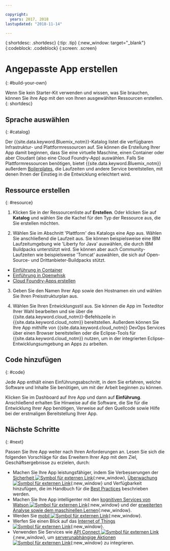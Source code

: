 ```yaml
---

copyright:
  years: 2017, 2018
lastupdated: "2018-11-14"

---
```


{:shortdesc: .shortdesc}
{:tip: .tip}
{:new_window: target="_blank"}
{:codeblock: .codeblock}
{:screen: .screen}

# Angepasste App erstellen
{: #build-your-own}

Wenn Sie kein Starter-Kit verwenden und wissen, was Sie brauchen, können Sie ihre App mit den von Ihnen ausgewählten Ressourcen erstellen.
{: shortdesc}

## Sprache auswählen
{: #catalog}

Der {{site.data.keyword.Bluemix_notm}}-Katalog listet die verfügbaren Infrastruktur- und Plattformressourcen auf. Sie können die Erstellung Ihrer App damit beginnen, dass Sie eine virtuelle Maschine, einen Container oder aber Cloudant (also eine Cloud Foundry-App) auswählen. Falls Sie Plattformressourcen benötigen, bietet {{site.data.keyword.Bluemix_notm}} außerdem [Boilerplates](https://{DomainName}/catalog/?taxonomyNavigation=apps&category=blueprints), die Laufzeiten und andere Service bereitstellen, mit denen Ihnen der Einstieg in die Entwicklung erleichtert wird.

## Ressource erstellen
{: #resource}

1. Klicken Sie in der Ressourcenliste auf **Erstellen**. Oder klicken Sie auf **Katalog** und wählen Sie die Kachel für den Typ der Ressource aus, die Sie erstellen möchten. 

2. Wählen Sie im Abschnitt 'Plattform' des Katalogs eine App aus. Wählen Sie anschließend die Laufzeit aus. Sie können beispielsweise eine IBM Laufzeitumgebung wie 'Liberty for Java' auswählen, die durch IBM Buildpacks unterstützt wird. Sie können aber auch Community-Laufzeiten wie beispielsweise 'Tomcat' auswählen, die sich auf Open-Source- und Drittanbieter-Buildpacks stützt.

  * [Einführung in Container](/docs/containers/container_index.html)
  * [Einführung in Openwhisk](/docs/openwhisk/index.html)
  * [Cloud Foundry-Apps erstellen](/docs/cloud-foundry/index.html)

3. Geben Sie den Namen Ihrer App sowie den Hostnamen ein und wählen Sie Ihren Preisstrukturplan aus.

4. Wählen Sie Ihren Entwicklungsstil aus. Sie können die App im Texteditor Ihrer Wahl bearbeiten und sie über die {{site.data.keyword.cloud_notm}}-Befehlszeile in {{site.data.keyword.cloud_notm}} bereitstellen. Außerdem können Sie Ihre App mithilfe von {{site.data.keyword.cloud_notm}} DevOps Services über einen Browser bereitstellen oder die Eclipse-Tools für {{site.data.keyword.cloud_notm}} nutzen, um in der integrierten Eclipse-Entwicklungsumgebung an Apps zu arbeiten.

## Code hinzufügen
{: #code}

Jede App enthält einen Einführungsabschnitt, in dem Sie erfahren, welche Software und Inhalte Sie benötigen, um mit der Arbeit beginnen zu können.

Klicken Sie im Dashboard auf Ihre App und dann auf **Einführung**. Anschließend erhalten Sie Hinweise auf die Software, die Sie für die Entwicklung Ihrer App benötigen, Verweise auf den Quellcode sowie Hilfe bei der erstmaligen Bereitstellung Ihrer App.

## Nächste Schritte
{: #next}

Passen Sie Ihre App weiter nach Ihren Anforderungen an. Lesen Sie sich die folgenden Vorschläge für das Erweitern Ihrer App mit dem Ziel, Geschäftsergebnisse zu erzielen, durch:

* Machen Sie Ihre App leistungsfähiger, indem Sie Verbesserungen der [Sicherheit ![Symbol für externen Link](../icons/launch-glyph.svg "Symbol für externen Link")](https://{DomainName}/catalog/?taxonomyNavigation=data&category=security){:new_window}, [Überwachung ![Symbol für externen Link](../icons/launch-glyph.svg "Symbol für externen Link")](https://{DomainName}/catalog/?category=devops){:new_window} und Verfügbarkeit hinzufügen, die im Handbuch für die [Best Practices](best-practice.html) beschrieben werden.
* Machen Sie Ihre App intelligenter mit den [kognitiven Services von Watson ![Symbol für externen Link](../icons/launch-glyph.svg "Symbol für externen Link")](https://{DomainName}/catalog/?taxonomyNavigation=data&category=watson){:new_window} und der [erweiterten Analyse sowie dem maschinellen Lernen](https://{DomainName}/catalog/?taxonomyNavigation=data&category=data){:new_window}.
* Werden Sie [mobil ![Symbol für externen Link](../icons/launch-glyph.svg "Symbol für externen Link")](https://{DomainName}/catalog/?category=mobile){:new_window}.
* Werfen Sie einen Blick auf das [Internet of Things ![Symbol für externen Link](../icons/launch-glyph.svg "Symbol für externen Link")](https://{DomainName}/catalog/?category=iot){:new_window}.
* Verwenden Sie Services wie [API Connect ![Symbol für externen Link](../icons/launch-glyph.svg "Symbol für externen Link")](https://{DomainName}/catalog/?category=integration){:new_window}, um [serverunabhängige Aktionen ![Symbol für externen Link](../icons/launch-glyph.svg "Symbol für externen Link")](https://{DomainName}/catalog/?category=whisk){:new_window} zu integrieren.
